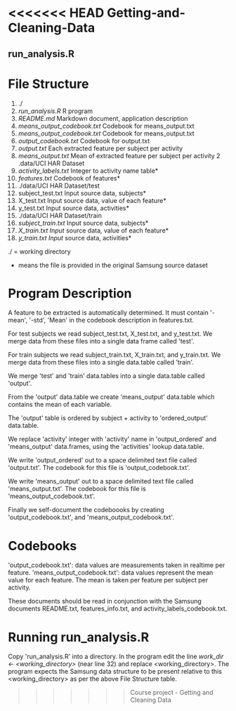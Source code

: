 <<<<<<< HEAD
Getting-and-Cleaning-Data
=========================

## run_analysis.R


# File Structure

1. ./
 1. *run_analysis.R* R program
 2. *README.md* Markdown document, application description
 3. *means_output_codebook.txt* Codebook for means_output.txt
 4. *means_output_codebook.txt* Codebook for means_output.txt
 5. *output_codebook.txt* Codebook for output.txt
 6. *output.txt* Each extracted feature per subject per activity
 7. *means_output.txt* Mean of extracted feature per subject per activity
2 .data/UCI HAR Dataset
 1. *activity_labels.txt* Integer to activity name table*
 2. *features.txt* Codebook of features*
3. ./data/UCI HAR Dataset/test
 1. subject_test.txt Input source data, subjects*
 2. X_test.txt Input source data, value of each feature*
 3. y_test.txt Input source data, activities*
4. ./data/UCI HAR Dataset/train
 1. *subject_train.txt* Input source data, subjects*
 2. *X_train.txt Input* source data, value of each feature*
 3. *y_train.txt Input* source data, activities*

./ = working directory
* means the file is provided in the original Samsung source dataset

# Program Description

A feature to be extracted is automatically determined. It must contain '-mean', '-std', 'Mean' in the codebook
description in features.txt.

For test subjects we read subject_test.txt, X_test.txt, and y_test.txt. We merge data from these files into a single data frame called 'test'.  

For train subjects we read subject_train.txt, X_train.txt, and y_train.txt. We merge data from these files into a single data.table called 'train'.  

We merge 'test' and 'train' data.tables into a single data.table called 'output'. 

From the 'output' data.table we create 'means_output' data.table which contains the mean of each variable.

The 'output' table is ordered by subject + activity to 'ordered_output' data.table.

We replace 'activity' integer with 'activity' name in 'output_ordered' and 'means_output' data.frames, using the 'activities' lookup data.table.

We write 'output_ordered' out to a space delimited text file called 'output.txt'. The codebook for this file is 'output_codebook.txt'.

We write 'means_output' out to a space delimited text file called 'means_output.txt'. The codebook for this file is 'means_output_codebook.txt'.

Finally we self-document the codeboooks by creating 'output_codebook.txt', and 'means_output_codebook.txt'.  

# Codebooks

'output_codebook.txt': data values are measurements taken in realtime per feature.
'means_output_codebook.txt': data values represent the mean value for each feature. The mean is taken per feature per subject per activity. 

These documents should be read in conjunction with the Samsung documents README.txt, features_info.txt, and activity_labels_codebook.txt.
  
# Running run_analysis.R

Copy 'run_analysis.R' into a directory.
In the program edit the line *work_dir <- <working_directory>* (near line 32) and replace <working_directory>.
The program expects the Samsung data structure to be present relative to this <working_directory> as per the above File Structure table.

>>>>>>> Course project - Getting and Cleaning Data

